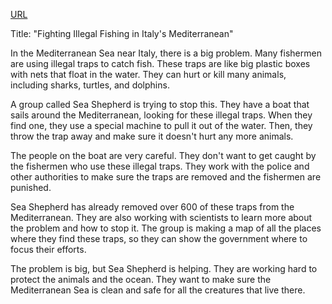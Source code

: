 <a href="https://www.bbc.com/future/article/20250609-the-illegal-web-of-fish-traps-in-the-italys-mediterranean">URL</a>
<p>Title: "Fighting Illegal Fishing in Italy's Mediterranean"</p>
<p>In the Mediterranean Sea near Italy, there is a big problem. Many fishermen are using illegal traps to catch fish. These traps are like big plastic boxes with nets that float in the water. They can hurt or kill many animals, including sharks, turtles, and dolphins.</p>
<p>A group called Sea Shepherd is trying to stop this. They have a boat that sails around the Mediterranean, looking for these illegal traps. When they find one, they use a special machine to pull it out of the water. Then, they throw the trap away and make sure it doesn't hurt any more animals.</p>
<p>The people on the boat are very careful. They don't want to get caught by the fishermen who use these illegal traps. They work with the police and other authorities to make sure the traps are removed and the fishermen are punished.</p>
<p>Sea Shepherd has already removed over 600 of these traps from the Mediterranean. They are also working with scientists to learn more about the problem and how to stop it. The group is making a map of all the places where they find these traps, so they can show the government where to focus their efforts.</p>
<p>The problem is big, but Sea Shepherd is helping. They are working hard to protect the animals and the ocean. They want to make sure the Mediterranean Sea is clean and safe for all the creatures that live there.</p>
